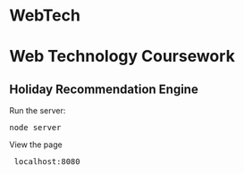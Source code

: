 # WebTech
<h1>Web Technology Coursework</h1>
<h2>Holiday Recommendation Engine </h2>
<p>Run the server:</p>
<pre>node server</pre>
<p>View the page</p>
<pre> localhost:8080</pre>
